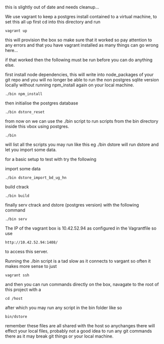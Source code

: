 this is slightly out of date and needs cleanup...

We use vagrant to keep a postgres install contained to a virtual machine, 
to set this all up first cd into this directory and run

	vagrant up

this will provision the box so make sure that it worked so pay 
attention to any errors and that you have vagrant installed as many 
things can go wrong here...

if that worked then the following must be run before you can do 
anything else.

first install node dependencies, this will write into node_packages of 
your git repo and you will no longer be able to run the non postgres 
sqlite version locally without running npm_install again on your local 
machine.

	./bin npm_install


then initialise the postgres database

	./bin dstore_reset




from now on we can use the ./bin script to run scripts from the bin 
directory inside this vbox using postgres.

	./bin

will list all the scripts you may run like this eg ./bin dstore will 
run dstore and let you import some data.


for a basic setup to test with try the following

import some data

	./bin dstore_import_bd_ug_hn
	

build ctrack

	./bin build


finally serv ctrack and dstore (postgres version) with the following 
command

	./bin serv

The IP of the vagrant box is 10.42.52.94 as configured in the 
Vagrantfile so use

	http://10.42.52.94:1408/

to access this server.



Running the ./bin script is a tad slow as it connects to vargant so 
often it makes more sense to just

	vagrant ssh

and then you can run commands directly on the box, navagate to the root 
of this project with a

	cd /host

after which you may run any script in the bin folder like so

	bin/dstore



remember these files are all shared with the host so anychanges there 
will effect your local files, probably not a good idea to run any git 
commands there as it may break git things or your local machine.
